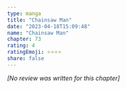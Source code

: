 ```yaml
---
type: manga
title: "Chainsaw Man"
date: "2023-04-18T15:09:48"
name: "Chainsaw Man"
chapter: 73
rating: 4
ratingEmoji: ⭐️⭐️⭐️⭐️
share: false
---
```


_[No review was written for this chapter]_
